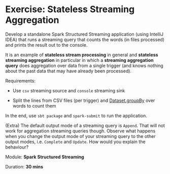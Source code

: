# Exercise: Stateless Streaming Aggregation

Develop a standalone Spark Structured Streaming application (using IntelliJ IDEA) that runs a streaming query that counts the words (in files processed) and prints the result out to the console.

It is an example of **stateless stream processing** in general and **stateless streaming aggregation** in particular in which a **streaming aggregation query** does aggregation over data from a single trigger (and knows nothing about the past data that may have already been processed).

Requirements:

* Use `csv` streaming source and `console` streaming sink

* Split the lines from CSV files (per trigger) and [Dataset.groupBy](http://spark.apache.org/docs/latest/api/scala/index.html#org.apache.spark.sql.Dataset) over words to count them

In the end, use `sbt package` and `spark-submit` to run the application.

(Extra) The default output mode of a streaming query is `Append`. That will not work for aggregation streaming queries though. Observe what happens when you change the output mode of your streaming query to the other output modes, i.e. `Complete` and `Update`. How would you explain the behaviour?

Module: **Spark Structured Streaming**

Duration: **30 mins**

<!--
## Solution

val solution = ???
-->
